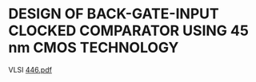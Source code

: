 # DESIGN OF BACK-GATE-INPUT CLOCKED COMPARATOR USING 45 nm CMOS TECHNOLOGY
VLSI
[446.pdf](https://github.com/user-attachments/files/18981718/446.pdf)
